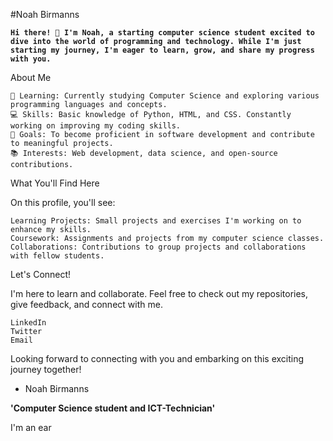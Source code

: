 #Noah Birmanns

**`Hi there! 👋 I'm Noah, a starting computer science student excited to dive into the world of programming and technology. While I'm just starting my journey, I'm eager to learn, grow, and share my progress with you.`**

About Me

    🌱 Learning: Currently studying Computer Science and exploring various programming languages and concepts.
    💻 Skills: Basic knowledge of Python, HTML, and CSS. Constantly working on improving my coding skills.
    🎯 Goals: To become proficient in software development and contribute to meaningful projects.
    📚 Interests: Web development, data science, and open-source contributions.

What You'll Find Here

On this profile, you'll see:

    Learning Projects: Small projects and exercises I'm working on to enhance my skills.
    Coursework: Assignments and projects from my computer science classes.
    Collaborations: Contributions to group projects and collaborations with fellow students.

Let's Connect!

I'm here to learn and collaborate. Feel free to check out my repositories, give feedback, and connect with me.

    LinkedIn
    Twitter
    Email

Looking forward to connecting with you and embarking on this exciting journey together!






* Noah Birmanns

**'Computer Science student and ICT-Technician'**

I'm an ear


<!--
**noahbir/noahbir** is a ✨ _special_ ✨ repository because its `README.md` (this file) appears on your GitHub profile.

Here are some ideas to get you started:

- 🔭 I’m currently working on ...
- 🌱 I’m currently learning ...
- 👯 I’m looking to collaborate on ...
- 🤔 I’m looking for help with ...
- 💬 Ask me about ...
- 📫 How to reach me: ...
- 😄 Pronouns: ...
- ⚡ Fun fact: ...
-->

